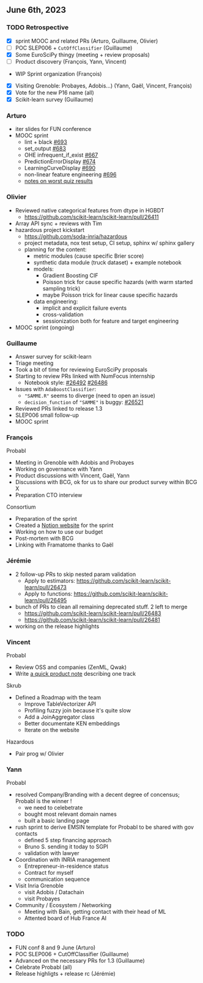 ## June 6th, 2023

### TODO Retrospective

- [x] sprint MOOC and related PRs (Arturo, Guillaume, Olivier)
- [ ] POC SLEP006 + `CutOffClassifier` (Guillaume)
- [x] Some EuroSciPy thingy (meeting + review proposals)
- [ ]  Product discovery (François, Yann, Vincent)
- WIP Sprint organization (François)
- [x] Visiting Grenoble: Probayes, Adobis...) (Yann, Gaël, Vincent, François)
- [x] Vote for the new P16 name (all)
- [x] Scikit-learn survey (Guillaume)

### Arturo

- iter slides for FUN conference
- MOOC sprint
    - lint + black [#693](https://github.com/INRIA/scikit-learn-mooc/pull/693)
    - set_output [#683](https://github.com/INRIA/scikit-learn-mooc/pull/683)
    - OHE infrequent_if_exist [#667](https://github.com/INRIA/scikit-learn-mooc/pull/667)
    - PredictionErrorDisplay [#674](https://github.com/INRIA/scikit-learn-mooc/pull/674)
    - LearningCurveDisplay [#690](https://github.com/INRIA/scikit-learn-mooc/pull/690)
    - non-linear feature engineering [#696](https://github.com/INRIA/scikit-learn-mooc/pull/696)
    - [notes on worst quiz results](https://notes.inria.fr/_cdXjV3_TtGcfjipTi0Zfw#)

### Olivier

- Reviewed native categorical features from dtype in HGBDT
    - https://github.com/scikit-learn/scikit-learn/pull/26411
- Array API sync + reviews with Tim
- hazardous project kickstart
    - https://github.com/soda-inria/hazardous
    - project metadata, nox test setup, CI setup, sphinx w/ sphinx gallery
    - planning for the content:
        - metric modules (cause specific Brier score)
        - synthetic data module (truck dataset) + example notebook
        - models:
            - Gradient Boosting CIF
            - Poisson trick for cause specific hazards (with warm started sampling trick)
            - maybe Poisson trick for linear cause specific hazards
        - data engineering:
            - implicit and explicit failure events
            - cross-validation
            - sessionization both for feature and target engineering
- MOOC sprint (ongoing)

### Guillaume

- Answer survey for scikit-learn
- Triage meeting
- Took a bit of time for reviewing EuroSciPy proposals
- Starting to review PRs linked with NumFocus internship
    - Notebook style: [#26492](https://github.com/scikit-learn/scikit-learn/pull/26492) [#26486](https://github.com/scikit-learn/scikit-learn/pull/26486)
- Issues with `AdaBoostClassifier`:
    - `"SAMME.R"` seems to diverge (need to open an issue)
    - `decision_function` of `"SAMME"` is buggy: [#26521](https://github.com/scikit-learn/scikit-learn/pull/26521)
- Reviewed PRs linked to release 1.3
- SLEP006 small follow-up
- MOOC sprint

### François 

Probabl
- Meeting in Grenoble with Adobis and Probayes
- Working on governance with Yann
- Product discussions with Vincent, Gaël, Yann
- Discussions with BCG, ok for us to share our product survey within BCG X
- Preparation CTO interview

Consortium
- Preparation of the sprint
- Created a [Notion website](https://scikit-learn.notion.site/scikit-learn-sprint-ab3c0b628bfd44d6bbe0a4cfce399bd1?pvs=4) for the sprint
- Working on how to use our budget
- Post-mortem with BCG
- Linking with Framatome thanks to Gaël

### Jérémie

- 2 follow-up PRs to skip nested param validation
  - Apply to estimators: https://github.com/scikit-learn/scikit-learn/pull/26473
  - Apply to functions: https://github.com/scikit-learn/scikit-learn/pull/26495
- bunch of PRs to clean all remaining deprecated stuff. 2 left to merge
  - https://github.com/scikit-learn/scikit-learn/pull/26483
  - https://github.com/scikit-learn/scikit-learn/pull/26481
- working on the release highlights

### Vincent

Probabl
- Review OSS and companies (ZenML, Qwak)
- Write [a quick product note](https://www.notion.so/vincentmaladiere/The-Cloud-Wrapper-0afc6fb7a9bf4693af65b8942fb33266) describing one track

Skrub
- Defined a Roadmap with the team
    - Improve TableVectorizer API
    - Profiling fuzzy join because it's quite slow
    - Add a JoinAggregator class
    - Better documentate KEN embeddings
    - Iterate on the website

Hazardous
- Pair prog w/ Olivier


### Yann

Probabl
- resolved Company/Branding with a decent degree of concensus; Probabl is the winner !
    - we need to celebetrate
    - bought most relevant domain names
    - built a basic landing page
- rush sprint to derive EMSIN template for Probabl to be shared with gov contacts
    - defined 5 step financing approach
    - Bruno S. sending it today to SGPI
    - validation with lawyer
- Coordination with INRIA management
    - Entrepreneur-in-residence status
    - Contract for myself
    - communication sequence
- Visit Inria Grenoble
    - visit Adobis / Datachain
    - visit Probayes
- Community / Ecosystem / Networking
    - Meeting with Bain, getting contact with their head of ML
    - Attented board of Hub France AI

### TODO

- FUN conf 8 and 9 June (Arturo)
- POC SLEP006 + CutOffClassifier (Guillaume)
- Advanced on the necessary PRs for 1.3 (Guillaume)
- Celebrate Probabl (all)
- Release highligts + release rc (Jérémie)
